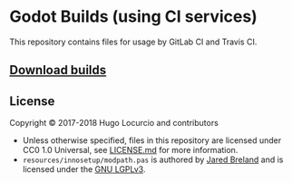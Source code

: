 # Godot Builds (using CI services)

This repository contains files for usage by GitLab CI and Travis CI.

## [Download builds](https://hugo.pro/projects/godot-builds/)

## License

Copyright © 2017-2018 Hugo Locurcio and contributors

- Unless otherwise specified, files in this repository are licensed under
  CC0 1.0 Universal, see [LICENSE.md](LICENSE.md) for more information.
- `resources/innosetup/modpath.pas` is authored by
  [Jared Breland](https://www.legroom.net/software)
  and is licensed under the
  [GNU LGPLv3](https://www.gnu.org/licenses/lgpl.html).
